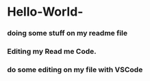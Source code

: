 # Hello-World-

### doing some stuff on my readme file
### Editing my Read me Code.

### do some editing on my file with VSCode
